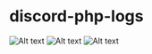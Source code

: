 # discord-php-logs
 
![Alt text](https://cdn.discordapp.com/attachments/888515295759708170/911584967618883594/unknown.png "Test")
![Alt text](https://cdn.discordapp.com/attachments/911386383514492970/911591335742545930/Screenshot_100_LI.png "Test")
![Alt text](https://cdn.discordapp.com/attachments/911386383514492970/911591341211938846/Screenshot_103_LI.png "Test")
